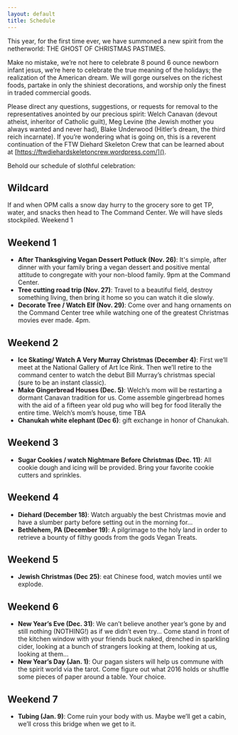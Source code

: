 ```yaml
---
layout: default
title: Schedule
---
```


This year, for the first time ever, we have summoned a new spirit from the netherworld: THE GHOST OF CHRISTMAS PASTIMES.

Make no mistake, we’re not here to celebrate 8 pound 6 ounce newborn infant jesus, we’re here to celebrate the true meaning of the holidays; the realization of the American dream. We will gorge ourselves on the richest foods, partake in only the shiniest decorations, and worship only the finest in traded commercial goods.

Please direct any questions, suggestions, or requests for removal to the representatives anointed by our precious spirit: Welch Canavan (devout atheist, inheritor of Catholic guilt), Meg Levine (the Jewish mother you always wanted and never had), Blake Underwood (Hitler’s dream, the third reich incarnate). If you’re wondering what is going on, this is a reverent continuation of the FTW Diehard Skeleton Crew that can be learned about at [https://ftwdiehardskeletoncrew.wordpress.com/]().

Behold our schedule of slothful celebration:

## Wildcard

If and when OPM calls a snow day hurry to the grocery sore to get TP, water, and snacks then head to The Command Center. We will have sleds stockpiled.
Weekend 1

## Weekend 1

- **After Thanksgiving Vegan Dessert Potluck (Nov. 26)**: It's simple, after dinner with your family bring a vegan dessert and positive mental attitude to congregate with your non-blood family. 9pm at the Command Center.
- **Tree cutting road trip (Nov. 27)**: Travel to a beautiful field, destroy something living, then bring it home so you can watch it die slowly.
- **Decorate Tree / Watch Elf (Nov. 29)**: Come over and hang ornaments on the Command Center tree while watching one of the greatest Christmas movies ever made. 4pm.

## Weekend 2

- **Ice Skating/ Watch A Very Murray Christmas (December 4)**: First we’ll meet at the National Gallery of Art Ice Rink. Then we’ll retire to the command center to watch the debut Bill Murray’s christmas special (sure to be an instant classic).
- **Make Gingerbread Houses (Dec. 5)**: Welch’s mom will be restarting a dormant Canavan tradition for us. Come assemble gingerbread homes with the aid of a fifteen year old pug who will beg for food literally the entire time. Welch’s mom’s house, time TBA
- **Chanukah white elephant (Dec 6)**: gift exchange in honor of Chanukah.

## Weekend 3

- **Sugar Cookies / watch Nightmare Before Christmas (Dec. 11)**: All cookie dough and icing will be provided. Bring your favorite cookie cutters and sprinkles.

## Weekend 4

- **Diehard (December 18)**: Watch arguably the best Christmas movie and have a slumber party before setting out in the morning for...
- **Bethlehem, PA (December 19)**: A pilgrimage to the holy land in order to retrieve a bounty of filthy goods from the gods Vegan Treats.

## Weekend 5
- **Jewish Christmas (Dec 25)**: eat Chinese food, watch movies until we explode.

## Weekend 6

- **New Year’s Eve (Dec. 31)**: We can’t believe another year’s gone by and still nothing (NOTHING!) as if we didn’t even try… Come stand in front of the kitchen window with your friends buck naked, drenched in sparkling cider, looking at a bunch of strangers looking at them, looking at us, looking at them…
- **New Year’s Day (Jan. 1)**: Our pagan sisters will help us commune with the spirit world via the tarot. Come figure out what 2016 holds or shuffle some pieces of paper around a table. Your choice.

## Weekend 7
- **Tubing (Jan. 9)**: Come ruin your body with us. Maybe we’ll get a cabin, we’ll cross this bridge when we get to it.
